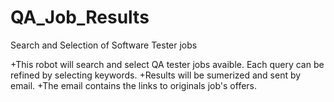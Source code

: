 # QA_Job_Results
Search and Selection of Software Tester jobs 

+This robot will search and select QA tester jobs avaible. Each query can be refined by selecting keywords.
+Results will be sumerized and sent by email.
+The email contains the links to originals job's offers. 